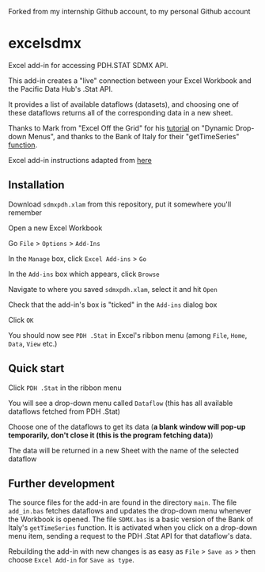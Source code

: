 Forked from my internship Github account, to my personal Github account

# excelsdmx

Excel add-in for accessing PDH.STAT SDMX API.

This add-in creates a "live" connection between your Excel Workbook and the Pacific Data Hub's .Stat API.

It provides a list of available dataflows (datasets), and choosing one of these dataflows returns all of the corresponding data in a new sheet.

Thanks to Mark from "Excel Off the Grid" for his [tutorial](https://exceloffthegrid.com/inserting-a-dynamic-drop-down-in-ribbon/) on "Dynamic Drop-down Menus", and thanks to the Bank of Italy for their "getTimeSeries" [function](https://github.com/amattioc/SDMX/tree/master/EXCEL).

Excel add-in instructions adapted from [here](https://support.office.com/en-us/article/add-or-remove-add-ins-in-excel-0af570c4-5cf3-4fa9-9b88-403625a0b460)

## Installation

Download `sdmxpdh.xlam` from this repository, put it somewhere you'll remember

Open a new Excel Workbook

Go `File` > `Options` > `Add-Ins`

In the `Manage` box, click `Excel Add-ins` > `Go`

In the `Add-ins` box which appears, click `Browse`

Navigate to where you saved `sdmxpdh.xlam`, select it and hit `Open`

Check that the add-in's box is "ticked" in the `Add-ins` dialog box

Click `OK`

You should now see `PDH .Stat` in Excel's ribbon menu (among `File`, `Home`, `Data`, `View` etc.)

## Quick start

Click `PDH .Stat` in the ribbon menu

You will see a drop-down menu called `Dataflow` (this has all available dataflows fetched from PDH .Stat)

Choose one of the dataflows to get its data (**a blank window will pop-up temporarily, don't close it (this is the program fetching data)**)

The data will be returned in a new Sheet with the name of the selected dataflow

## Further development

The source files for the add-in are found in the directory `main`. The file `add_in.bas` fetches dataflows and updates the drop-down menu whenever the Workbook is opened. The file `SDMX.bas` is a basic version of the Bank of Italy's `getTimeSeries` function. It is activated when you click on a drop-down menu item, sending a request to the PDH .Stat API for that dataflow's data.

Rebuilding the add-in with new changes is as easy as `File` > `Save as` > then choose `Excel Add-in` for `Save as type`.
